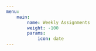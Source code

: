```yaml
---
menu:
    main:
        name: Weekly Assignments
        weight: -100
        params:
            icon: date
---
```















































































